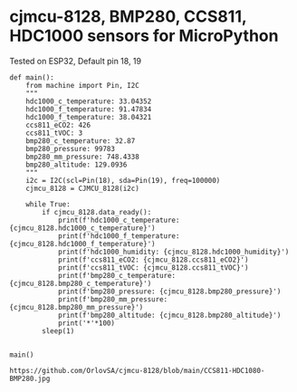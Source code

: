 # cjmcu-8128, BMP280, CCS811, HDC1000 sensors for MicroPython
Tested on ESP32, Default pin 18, 19

    def main():
        from machine import Pin, I2C
        """
        hdc1000_c_temperature: 33.04352
        hdc1000_f_temperature: 91.47834
        hdc1000_f_temperature: 38.04321
        ccs811_eCO2: 426
        ccs811_tVOC: 3
        bmp280_c_temperature: 32.87
        bmp280_pressure: 99783
        bmp280_mm_pressure: 748.4338
        bmp280_altitude: 129.0936 
        """
        i2c = I2C(scl=Pin(18), sda=Pin(19), freq=100000)
        cjmcu_8128 = CJMCU_8128(i2c)

        while True:
            if cjmcu_8128.data_ready():
                print(f'hdc1000_c_temperature: {cjmcu_8128.hdc1000_c_temperature}')
                print(f'hdc1000_f_temperature: {cjmcu_8128.hdc1000_f_temperature}')
                print(f'hdc1000_humidity: {cjmcu_8128.hdc1000_humidity}')
                print(f'ccs811_eCO2: {cjmcu_8128.ccs811_eCO2}')
                print(f'ccs811_tVOC: {cjmcu_8128.ccs811_tVOC}')
                print(f'bmp280_c_temperature: {cjmcu_8128.bmp280_c_temperature}')
                print(f'bmp280_pressure: {cjmcu_8128.bmp280_pressure}')
                print(f'bmp280_mm_pressure: {cjmcu_8128.bmp280_mm_pressure}')
                print(f'bmp280_altitude: {cjmcu_8128.bmp280_altitude}')
                print('*'*100)
            sleep(1)


    main()
    
    https://github.com/OrlovSA/cjmcu-8128/blob/main/CCS811-HDC1080-BMP280.jpg

